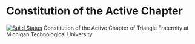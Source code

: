 # Constitution of the Active Chapter
[![Build Status](https://travis-ci.org/trianglefraternitymtu/active-constitution.svg?branch=master)](https://travis-ci.org/trianglefraternitymtu/active-constitution)
Constitution of the Active Chapter of Triangle Fraternity at Michigan Technological University
